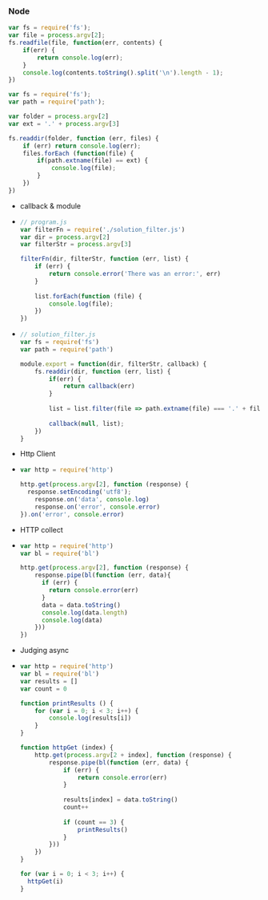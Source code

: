 ### Node ###

```js
var fs = require('fs');
var file = process.argv[2];
fs.readfile(file, function(err, contents) {
    if(err) {
		return console.log(err);
    }
    console.log(contents.toString().split('\n').length - 1);
})
```

```js
var fs = require('fs');
var path = require('path');

var folder = process.argv[2]
var ext = '.' + process.argv[3]

fs.readdir(folder, function (err, files) {
    if (err) return console.log(err);
    files.forEach (function(file) {
        if(path.extname(file) == ext) {
            console.log(file);
        }
    })
})
```

+ callback & module

+ ```js
  // program.js
  var filterFn = require('./solution_filter.js')
  var dir = process.argv[2]
  var filterStr = process.argv[3]

  filterFn(dir, filterStr, function (err, list) {
      if (err) {
          return console.error('There was an error:', err)
      }
      
      list.forEach(function (file) {
          console.log(file);
      })
  })
  ```

+ ```js
  // solution_filter.js
  var fs = require('fs')
  var path = require('path')

  module.export = function(dir, filterStr, callback) {
      fs.readdir(dir, function (err, list) {
          if(err) {
              return callback(err)
          }
          
          list = list.filter(file => path.extname(file) === '.' + filterStr);
          
          callback(null, list);
      })
  }
  ```

+ Http Client

+ ```js
  var http = require('http')

  http.get(process.argv[2], function (response) {
  	response.setEncoding('utf8');
      response.on('data', console.log)
      response.on('error', console.error)
  }).on('error', console.error)
  ```

+ HTTP collect

+ ```js
  var http = require('http')
  var bl = require('bl')

  http.get(process.argv[2], function (response) {
      response.pipe(bl(function (err, data){
  		if (err) {
          return console.error(err)
      	}
      	data = data.toString()
      	console.log(data.length)
      	console.log(data)
      })) 
  })
  ```

+ Judging async 

+ ```js
  var http = require('http')
  var bl = require('bl')
  var results = []
  var count = 0

  function printResults () {
      for (var i = 0; i < 3; i++) {
          console.log(results[i])
      }
  }

  function httpGet (index) {
      http.get(process.argv[2 + index], function (response) {
          response.pipe(bl(function (err, data) {
              if (err) {
                  return console.error(err)
              }
              
              results[index] = data.toString()
              count++
              
              if (count == 3) {
                  printResults()
              }
          }))
      })
  }

  for (var i = 0; i < 3; i++) {
  	httpGet(i)
  }
  ```

  ​